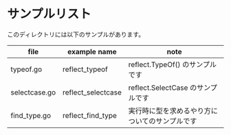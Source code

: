 # サンプルリスト

このディレクトリには以下のサンプルがあります。

| file          | example name       | note                                           |
| ------------- | ------------------ | ---------------------------------------------- |
| typeof.go     | reflect_typeof     | reflect.TypeOf() のサンプルです                |
| selectcase.go | reflect_selectcase | reflect.SelectCase のサンプルです              |
| find_type.go  | reflect_find_type  | 実行時に型を求めるやり方についてのサンプルです |
